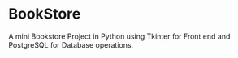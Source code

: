 # BookStore
A mini Bookstore Project in Python using Tkinter for Front end and PostgreSQL for Database operations.
